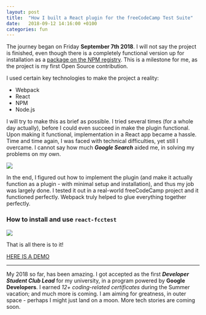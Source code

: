 ```yaml
---
layout: post
title:  "How I built a React plugin for the freeCodeCamp Test Suite"
date:   2018-09-12 14:16:00 +0100
categories: fun
---
```

The journey began on Friday **September 7th 2018**. I will not say the project is finished, even though there is a completely functional version up for installation as a [package on the NPM registry](https://www.npmjs.com/package/react-fcctest). This is a milestone for me, as the project is my first Open Source contribution.

I used certain key technologies to make the project a reality:
* Webpack
* React 
* NPM
* Node.js

I will try to make this as brief as possible. I tried several times (for a whole day actually), before I could even succeed in make the plugin functional. Upon making it functional, implementation in a React app became a hassle. Time and time again, I was faced with technical difficulties, yet still I overcame. I cannot say how much **_Google Search_** aided me, in solving my problems on my own.

<img src="http://res.cloudinary.com/poetrique/image/upload/v1536758965/allbuy-i-ng/gallery/1.gif" />

In the end, I figured out how to implement the plugin (and make it actually function as a plugin - with minimal setup and installation), and thus my job was largely done. I tested it out in a real-world freeCodeCamp project and it functioned perfectly. Webpack truly helped to glue everything together perfectly.

### How to install and use `react-fcctest`

<img src="http://res.cloudinary.com/poetrique/image/upload/c_scale,w_500/v1536759380/allbuy-i-ng/gallery/react-fcctest_HOWTOUSE.png" />

That is all there is to it!

[HERE IS A DEMO](https://usheninte.github.io/react-fcctest/)

* * *
My 2018 so far, has been amazing. I got accepted as the first **_Developer Student Club Lead_** for my university, in a program powered by **Google Developers**. I earned _12+ coding-related certificates_ during the Summer vacation; and much more is coming. I am aiming for greatness, in outer space - perhaps I might just land on a moon. More tech stories are coming soon.